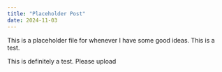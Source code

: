 ```yaml
---
title: "Placeholder Post"
date: 2024-11-03
---
```


This is a placeholder file for whenever I have some good ideas.
This is a test.

This is definitely a test.
Please upload
